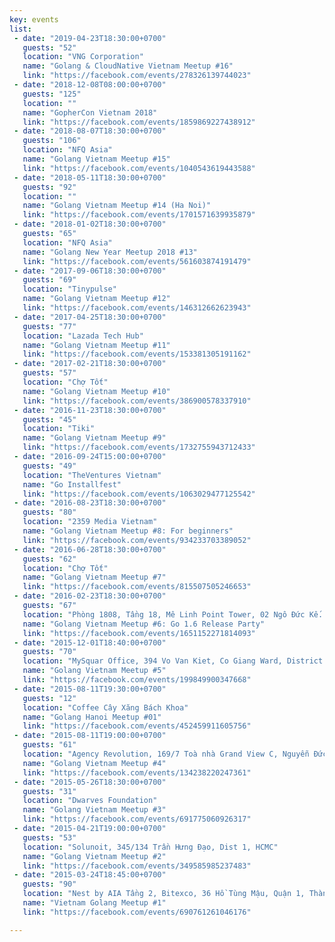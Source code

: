 ```yaml
---
key: events
list:
 - date: "2019-04-23T18:30:00+0700"
   guests: "52"
   location: "VNG Corporation"
   name: "Golang & CloudNative Vietnam Meetup #16"
   link: "https://facebook.com/events/278326139744023"
 - date: "2018-12-08T08:00:00+0700"
   guests: "125"
   location: ""
   name: "GopherCon Vietnam 2018"
   link: "https://facebook.com/events/1859869227438912"
 - date: "2018-08-07T18:30:00+0700"
   guests: "106"
   location: "NFQ Asia"
   name: "Golang Vietnam Meetup #15"
   link: "https://facebook.com/events/1040543619443588"
 - date: "2018-05-11T18:30:00+0700"
   guests: "92"
   location: ""
   name: "Golang Vietnam Meetup #14 (Ha Noi)"
   link: "https://facebook.com/events/1701571639935879"
 - date: "2018-01-02T18:30:00+0700"
   guests: "65"
   location: "NFQ Asia"
   name: "Golang New Year Meetup 2018 #13"
   link: "https://facebook.com/events/561603874191479"
 - date: "2017-09-06T18:30:00+0700"
   guests: "69"
   location: "Tinypulse"
   name: "Golang Vietnam Meetup #12"
   link: "https://facebook.com/events/146312662623943"
 - date: "2017-04-25T18:30:00+0700"
   guests: "77"
   location: "Lazada Tech Hub"
   name: "Golang Vietnam Meetup #11"
   link: "https://facebook.com/events/153381305191162"
 - date: "2017-02-21T18:30:00+0700"
   guests: "57"
   location: "Chợ Tốt"
   name: "Golang Vietnam Meetup #10"
   link: "https://facebook.com/events/386900578337910"
 - date: "2016-11-23T18:30:00+0700"
   guests: "45"
   location: "Tiki"
   name: "Golang Vietnam Meetup #9"
   link: "https://facebook.com/events/1732755943712433"
 - date: "2016-09-24T15:00:00+0700"
   guests: "49"
   location: "TheVentures Vietnam"
   name: "Go Installfest"
   link: "https://facebook.com/events/1063029477125542"
 - date: "2016-08-23T18:30:00+0700"
   guests: "80"
   location: "2359 Media Vietnam"
   name: "Golang Vietnam Meetup #8: For beginners"
   link: "https://facebook.com/events/934233703389052"
 - date: "2016-06-28T18:30:00+0700"
   guests: "62"
   location: "Chợ Tốt"
   name: "Golang Vietnam Meetup #7"
   link: "https://facebook.com/events/815507505246653"
 - date: "2016-02-23T18:30:00+0700"
   guests: "67"
   location: "Phòng 1808, Tầng 18, Mê Linh Point Tower, 02 Ngô Đức Kế. Phường Bến Nghé, Quận 1, Tp.HCM."
   name: "Golang Vietnam Meetup #6: Go 1.6 Release Party"
   link: "https://facebook.com/events/1651152271814093"
 - date: "2015-12-01T18:40:00+0700"
   guests: "70"
   location: "MySquar Office, 394 Vo Van Kiet, Co Giang Ward, District 1, HCMC"
   name: "Golang Vietnam Meetup #5"
   link: "https://facebook.com/events/199849900347668"
 - date: "2015-08-11T19:30:00+0700"
   guests: "12"
   location: "Coffee Cây Xăng Bách Khoa"
   name: "Golang Hanoi Meetup #01"
   link: "https://facebook.com/events/452459911605756"
 - date: "2015-08-11T19:00:00+0700"
   guests: "61"
   location: "Agency Revolution, 169/7 Toà nhà Grand View C, Nguyễn Đức Cảnh, Tân Phong, Quận 7"
   name: "Golang Vietnam Meetup #4"
   link: "https://facebook.com/events/134238220247361"
 - date: "2015-05-26T18:30:00+0700"
   guests: "31"
   location: "Dwarves Foundation"
   name: "Golang Vietnam Meetup #3"
   link: "https://facebook.com/events/691775060926317"
 - date: "2015-04-21T19:00:00+0700"
   guests: "53"
   location: "Solunoit, 345/134 Trần Hưng Đạo, Dist 1, HCMC"
   name: "Golang Vietnam Meetup #2"
   link: "https://facebook.com/events/349585985237483"
 - date: "2015-03-24T18:45:00+0700"
   guests: "90"
   location: "Nest by AIA Tầng 2, Bitexco, 36 Hồ Tùng Mậu, Quận 1, Thành Phố Hồ Chí Minh"
   name: "Vietnam Golang Meetup #1"
   link: "https://facebook.com/events/690761261046176"

---
```

